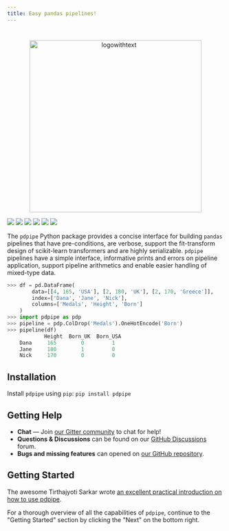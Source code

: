 ```yaml
---
title: Easy pandas pipelines!
---
```

#
<p align="center">
    <img src="https://pdpipe.readthedocs.io/en/latest/images/pdpipe_row.png" alt="logowithtext" width="400px" style="display: block; margin-left: auto; margin-right: auto"/>
</p>


[![](https://img.shields.io/pypi/v/pdpipe.svg)](https://pypi.org/project/pdpipe)
[![](https://pepy.tech/badge/pdpipe)](https://pepy.tech/project/pdpipe)
[![](https://github.com/pdpipe/pdpipe/actions/workflows/test.yml/badge.svg)](https://github.com/pdpipe/pdpipe/actions/workflows/test.yml)
[![](https://codecov.io/github/pdpipe/pdpipe/coverage.svg?branch=master)](https://codecov.io/github/pdpipe/pdpipe?branch=master)
[![](https://www.codefactor.io/repository/github/pdpipe/pdpipe/badge?style=plastic)](https://www.codefactor.io/repository/github/pdpipe/pdpipe)
[![](https://img.shields.io/badge/License-MIT-ff69b4.svg)](https://pypi.python.org/pypi/pdpipe)
<!-- [![](https://img.shields.io/pypi/pyversions/pdpipe.svg)](https://pypi.org/project/pdpipe) -->


The `pdpipe` Python package provides a concise interface for building `pandas`
pipelines that have pre-conditions, are verbose, support the fit-transform
design of scikit-learn transformers and are highly serializable. `pdpipe`
pipelines have a simple interface, informative prints and errors on pipeline
application, support pipeline arithmetics and enable easier handling of
mixed-type data.

```py
>>> df = pd.DataFrame(
        data=[[4, 165, 'USA'], [2, 180, 'UK'], [2, 170, 'Greece']],
        index=['Dana', 'Jane', 'Nick'],
        columns=['Medals', 'Height', 'Born']
    )
>>> import pdpipe as pdp
>>> pipeline = pdp.ColDrop('Medals').OneHotEncode('Born')
>>> pipeline(df)
            Height  Born_UK  Born_USA
    Dana     165        0         1
    Jane     180        1         0
    Nick     170        0         0
```

## Installation

Install `pdpipe` using `pip`: `pip install pdpipe`

## Getting Help

* **Chat** — Join [our Gitter community](https://gitter.im/pdpipe/community) to chat for help!
* **Questions & Discussions** can be found on our [GitHub Discussions](https://github.com/pdpipe/pdpipe/discussions) forum.
* **Bugs and missing features** can opened on [our GitHub repository](https://github.com/pdpipe/pdpipe/issues).

## Getting Started

The awesome Tirthajyoti Sarkar wrote [an excellent practical introduction on how to use pdpipe](https://tirthajyoti.github.io/Notebooks/Pandas-pipeline-with-pdpipe).

For a thorough overview of all the capabilities of `pdpipe`, continue to the "Getting Started" section by clicking the "Next" on the bottom right.
